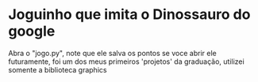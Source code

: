 # Joguinho que imita o Dinossauro do google
  Abra o "jogo.py", note que ele salva os pontos se voce abrir ele futuramente, foi um dos meus primeiros 'projetos' da graduação, utilizei somente a biblioteca graphics
